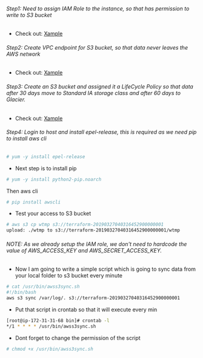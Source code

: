 ###### Step1: Need to assign IAM Role to the instance, so that has permission to write to S3 bucket

* Check out: [Xample]()

###### Step2: Create VPC endpoint for S3 bucket, so that data never leaves the AWS network

* Check out: [Xample]()

###### Step3: Create an S3 bucket and assigned it a LifeCycle Policy so that data after 30 days move to Standard IA storage class and after 60 days to Glacier.

* Check out: [Xample]()

###### Step4: Login to host and install epel-release, this is required as we need pip to install aws cli


```sh
# yum -y install epel-release
```

* Next step is to install pip

```sh
# yum -y install python2-pip.noarch
```
Then aws cli
```sh
# pip install awscli
```

* Test your access to S3 bucket

```sh
# aws s3 cp wtmp s3://terraform-20190327040316452900000001
upload: ./wtmp to s3://terraform-20190327040316452900000001/wtmp
```

###### NOTE: As we already setup the IAM role, we don't need to hardcode the value of AWS_ACCESS_KEY and AWS_SECRET_ACCESS_KEY.

* Now I am going to write a simple script which is going to sync data from your local folder to s3 bucket every minute

```sh
# cat /usr/bin/awss3sync.sh
#!/bin/bash
aws s3 sync /var/log/. s3://terraform-20190327040316452900000001
```

* Put that script in crontab so that it will execute every min

```sh
[root@ip-172-31-31-68 bin]# crontab -l
*/1 * * * * /usr/bin/awss3sync.sh
```

* Dont forget to change the permission of the script

```sh
# chmod +x /usr/bin/awss3sync.sh
```